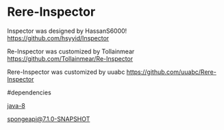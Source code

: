 # Rere-Inspector
Inspector was designed by HassanS6000! https://github.com/hsyyid/Inspector

Re-Inspector was customized by Tollainmear https://github.com/Tollainmear/Re-Inspector

Rere-Inspector was customized by uuabc https://github.com/uuabc/Rere-Inspector

#dependencies

[java-8](http://www.oracle.com/technetwork/java/javase/downloads/jdk8-downloads-2133151.html)

[spongeapi@7.1.0-SNAPSHOT](https://www.spongepowered.org/)
